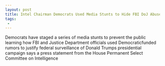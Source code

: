 ```yaml
---
layout: post
title: Intel Chairman Democrats Used Media Stunts to Hide FBI DoJ Abuses
tags:
 -
---
```

Democrats have staged a series of media stunts to prevent the public learning how FBI and Justice Department officials used Democraticfunded rumors to justify federal surveillance of Donald Trumps presidential campaign says a press statement from the House Permanent Select Committee on Intelligence
